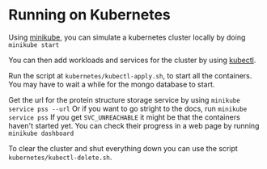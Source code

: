 # Running on Kubernetes

Using [minikube](https://minikube.sigs.k8s.io/docs/start/), you can simulate a kubernetes cluster locally by doing
```minikube start```

You can then add workloads and services for the cluster by using [kubectl](https://kubernetes.io/docs/tasks/tools/). 

Run the script at `kubernetes/kubectl-apply.sh`, to start all the containers.
You may have to wait a while for the mongo database to start.

Get the url for the protein structure storage service by using 
```minikube service pss --url```
Or if you want to go stright to the docs, run
```minikube service pss```
If you get `SVC_UNREACHABLE` it might be that the containers haven't started yet.
You can check their progress in a web page by running
```minikube dashboard```

To clear the cluster and shut everything down you can use the script 
`kubernetes/kubectl-delete.sh`.
